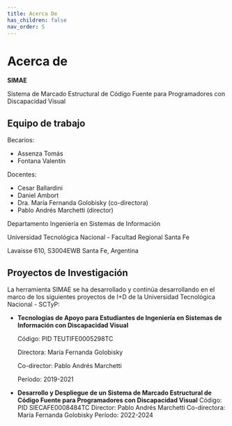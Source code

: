 ```yaml
---
title: Acerca De
has_children: false
nav_order: 5
---
```


# Acerca de

**SIMAE**

Sistema de Marcado Estructural de Código Fuente para Programadores con Discapacidad Visual

## Equipo de trabajo

Becarios:

* Assenza Tomás
* Fontana Valentín

Docentes:

* Cesar Ballardini
* Daniel Ambort
* Dra. María Fernanda Golobisky (co-directora)
* Pablo Andrés Marchetti (director)

Departamento Ingeniería en Sistemas de Información

Universidad Tecnológica Nacional - Facultad Regional Santa Fe

Lavaisse 610, S3004EWB Santa Fe, Argentina

## Proyectos de Investigación

La herramienta SIMAE se ha desarrollado y continúa desarrollando en el marco de los siguientes proyectos de I+D de la Universidad Tecnológica Nacional - SCTyP:

* **Tecnologías de Apoyo para Estudiantes de Ingeniería en Sistemas de Información con Discapacidad Visual**

  Código: PID TEUTIFE0005298TC

  Directora: María Fernanda Golobisky 

  Co-director: Pablo Andrés Marchetti

  Período: 2019-2021

* **Desarrollo y Despliegue de un Sistema de Marcado Estructural de Código Fuente para Programadores con Discapacidad Visual**
  Código: PID SIECAFE0008484TC
  Director: Pablo Andrés Marchetti
  Co-directora: María Fernanda Golobisky
  Período: 2022-2024

